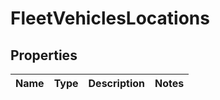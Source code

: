 
# FleetVehiclesLocations

## Properties
Name | Type | Description | Notes
------------ | ------------- | ------------- | -------------




